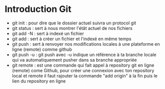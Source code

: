 # Introduction Git
- git init : pour dire que le dossier actuel suivra un protocol git 
- git status : sert à nous montrer l'étât actuel de nos fichiers
- git add -N : sert à indexé un fichier 
- git add : sert à créer un fichier et l'indexé en même temps
- git push : sert à renvoyer nos modifications locales à une plateforme en ligne (remote) comme github
- git push -u : git push avec -u indique un référence à ta branche locale qui va automatiquement pusher dans sa branche appropriée 
- git remote : est une commande qui fait appel à repository git en ligne (remote) come Github, pour créer une connexion avec ton repository local et remote il faut rajouter la commande "add origin" à la fin puis le lien du repository en ligne 